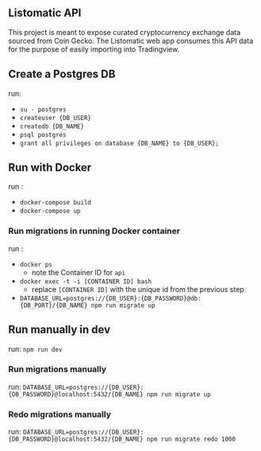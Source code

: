 ## Listomatic API

This project is meant to expose curated cryptocurrency exchange data sourced from Coin Gecko. The Listomatic web app consumes this API data for the purpose of easily importing into Tradingview.

## Create a Postgres DB

run:

- `su - postgres`
- `createuser {DB_USER}`
- `createdb {DB_NAME}`
- `psql postgres`
- `grant all privileges on database {DB_NAME} to {DB_USER};`

## Run with Docker

run :

- `docker-compose build`
- `docker-compose up`

### Run migrations in running Docker container

run :

- `docker ps`
  - note the Container ID for `api`
- `docker exec -t -i [CONTAINER ID] bash`
  - replace `[CONTAINER ID]` with the unique id from the previous step
- `DATABASE_URL=postgres://{DB_USER}:{DB_PASSWORD}@db:{DB_PORT}/{DB_NAME} npm run migrate up`

## Run manually in dev

run: `npm run dev`

### Run migrations manually

run: `DATABASE_URL=postgres://{DB_USER}:{DB_PASSWORD}@localhost:5432/{DB_NAME} npm run migrate up`

### Redo migrations manually

run: `DATABASE_URL=postgres://{DB_USER}:{DB_PASSWORD}@localhost:5432/{DB_NAME} npm run migrate redo 1000`
